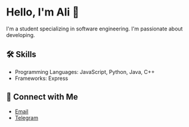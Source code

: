 # Hello, I'm Ali 👋

I'm a student specializing in software engineering. I'm passionate about developing.

## 🛠 Skills
- Programming Languages: JavaScript, Python, Java, C++
- Frameworks: Express

## 🔗 Connect with Me
- [Email](mailto:alimojarrad2003@gmail.com)
- [Telegram](https://t.me/talktoal_bot)


